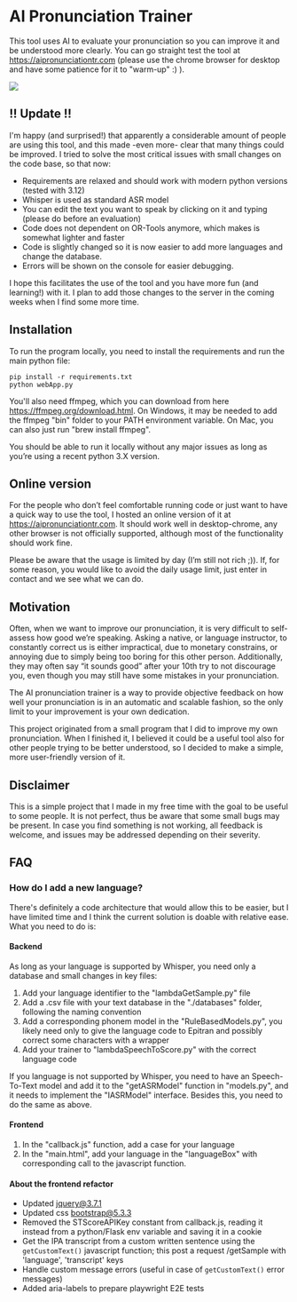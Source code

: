 
# AI Pronunciation Trainer 
This tool uses AI to evaluate your pronunciation so you can improve it and be understood more clearly. You can go straight test the tool at https://aipronunciationtr.com (please use the chrome browser for desktop and have some patience for it to "warm-up" :) ). 

![](images/MainScreen.jpg)

## !! Update !! 

I'm happy (and surprised!) that apparently a considerable amount of people are using this tool, and this made -even more- clear that many things could be improved. I tried to solve the most critical issues with small changes on the code base, so that now: 
* Requirements are relaxed and should work with modern python versions (tested with 3.12)
* Whisper is used as standard ASR model 
* You can edit the text you want to speak by clicking on it and typing (please do before an evaluation)
* Code does not dependent on OR-Tools anymore, which makes is somewhat lighter and faster 
* Code is slightly changed so it is now easier to add more languages and change the database. 
* Errors will be shown on the console for easier debugging. 

I hope this facilitates the use of the tool and you have more fun (and learning!) with it. I plan to add those changes to the server in the coming weeks when I find some more time.

## Installation 
To run the program locally, you need to install the requirements and run the main python file:
```
pip install -r requirements.txt
python webApp.py
```
You'll also need ffmpeg, which you can download from here https://ffmpeg.org/download.html. On Windows, it may be needed to add the ffmpeg "bin" folder to your PATH environment variable. On Mac, you can also just run "brew install ffmpeg".

You should be able to run it locally without any major issues as long as you’re using a recent python 3.X version.  

## Online version
For the people who don’t feel comfortable running code or just want to have a quick way to use the tool, I hosted an online version of it at https://aipronunciationtr.com. It should work well in desktop-chrome, any other browser is not officially supported, although most of the functionality should work fine. 
 
Please be aware that the usage is limited by day (I’m still not rich ;)). If, for some reason, you would like to avoid the daily usage limit, just enter in contact and we see what we can do. 

## Motivation

Often, when we want to improve our pronunciation, it is very difficult to self-assess how good we’re speaking. Asking a native, or language instructor, to constantly correct us is either impractical, due to monetary constrains, or annoying due to simply being too boring for this other person. Additionally, they may often say “it sounds good” after your 10th try to not discourage you, even though you may still have some mistakes in your pronunciation. 

The AI pronunciation trainer is a way to provide objective feedback on how well your pronunciation is in an automatic and scalable fashion, so the only limit to your improvement is your own dedication. 

This project originated from a small program that I did to improve my own pronunciation.  When I finished it, I believed it could be a useful tool also for other people trying to be better understood, so I decided to make a simple, more user-friendly version of it. 

## Disclaimer 
This is a simple project that I made in my free time with the goal to be useful to some people. It is not perfect, thus be aware that some small bugs may be present. In case you find something is not working, all feedback is welcome, and issues may be addressed depending on their severity.

## FAQ

### How do I add a new language?

There's definitely a code architecture that would allow this to be easier, but I have limited time and I think the current solution is doable with relative ease. What you need to do is: 
#### Backend 
As long as your language is supported by Whisper, you need only a database and small changes in key files:

1. Add your language identifier to the "lambdaGetSample.py" file
2. Add a .csv file with your text database in the "./databases" folder, following the naming convention 
3. Add a corresponding phonem model in the "RuleBasedModels.py", you likely need only to give the language code to Epitran and possibly correct some characters with a wrapper 
4. Add your trainer to "lambdaSpeechToScore.py" with the correct language code

If you language is not supported by Whisper, you need to have an Speech-To-Text model and add it to the "getASRModel" function in "models.py", and it needs to implement the "IASRModel" interface. Besides this, you need to do the same as above.

#### Frontend 

1. In the "callback.js" function, add a case for your language 
2. In the "main.html", add your language in the "languageBox" with corresponding call to the javascript function. 

#### About the frontend refactor

- Updated jquery@3.7.1
- Updated css bootstrap@5.3.3
- Removed the STScoreAPIKey constant from callback.js, reading it instead from a python/Flask env variable and saving it in a cookie
- Get the IPA transcript from a custom written sentence using the `getCustomText()` javascript function; this post a request /getSample with 'language', 'transcript' keys 
- Handle custom message errors (useful in case of `getCustomText()` error messages)
- Added aria-labels to prepare playwright E2E tests

